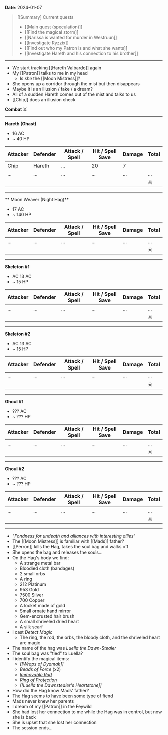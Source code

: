 **Date**: 2024-01-07

> [!Summary] Current quests
> - [[Main quest (speculation)]]
> - [[Find the magical storm]]
> - [[Narissa is wanted for murder in Westruun]]
> - [[Investigate Ryzzix]]
> - [[Find out who my Patron is and what she wants]]
> - [[Investigate Hareth and his connection to his brother]]

---
- We start tracking [[Hareth Valbardo]] again
- My [[Patron]] talks to me in my head
	- Is *she* the [[Moon Mistress]]?
- She opens up a corridor through the mist but then disappears
- Maybe it is an illusion / fake / a dream?
- All of a sudden Hareth comes out of the mist and talks to us
- [[Chip]] does an illusion check

**Combat ⚔**

---
**Hareth (Ghast)**
- 16 AC
- ~ 40 HP

| Attacker | Defender | Attack / Spell | Hit / Spell Save | Damage | Total |
| -------- | -------- | -------------- | ---------------- | ------ | ----- |
| Chip     | Hareth   | ...            | 20               | 7      |       |
| ...      | ...      | ...            | ...              | ...    | ...   |
|          |          |                |                  |        | ☠     |

---
** Moon Weaver (Night Hag)**
- 17 AC
- ~ 140 HP

| Attacker | Defender | Attack / Spell | Hit / Spell Save | Damage | Total |
| -------- | -------- | -------------- | ---------------- | ------ | ----- |
| ...      | ...      | ...            | ...              | ...    | ...   |
|          |          |                |                  |        | ☠     |

---
**Skeleton #1**
- AC 13 AC
- ~ 15 HP

| Attacker | Defender | Attack / Spell | Hit / Spell Save | Damage | Total |
| -------- | -------- | -------------- | ---------------- | ------ | ----- |
| ...      | ...      | ...            | ...              | ...    | ...   |
|          |          |                |                  |        | ☠     |

---
**Skeleton #2**
- AC 13 AC
- ~ 15 HP

| Attacker | Defender | Attack / Spell | Hit / Spell Save | Damage | Total |
| -------- | -------- | -------------- | ---------------- | ------ | ----- |
| ...      | ...      | ...            | ...              | ...    | ...   |
|          |          |                |                  |        | ☠     |

---
**Ghoul #1**
- ??? AC
- ~ ??? HP

| Attacker | Defender | Attack / Spell | Hit / Spell Save | Damage | Total |
| -------- | -------- | -------------- | ---------------- | ------ | ----- |
| ...      | ...      | ...            | ...              | ...    | ...   |
|          |          |                |                  |        | ☠     |

---
**Ghoul #2**
- ??? AC
- ~ ??? HP

| Attacker | Defender | Attack / Spell | Hit / Spell Save | Damage | Total |
| -------- | -------- | -------------- | ---------------- | ------ | ----- |
| ...      | ...      | ...            | ...              | ...    | ...   |
|          |          |                |                  |        | ☠     |

---
- "*Fondness for undeath and alliances with interesting allies*"
- The [[Moon Mistress]] is familiar with [[Mads]] father?
- [[Perron]] kills the Hag, takes the soul bag and walks off
- She opens the bag and releases the souls...
- On the Hag's body we find:
	- A strange metal bar
	- Bloodied cloth (bandages)
	- 2 small orbs
	- A ring
	- 212 Platinum
	- 953 Gold
	- 7500 Silver
	- 700 Copper
	- A locket made of gold
	- Small ornate hand mirror
	- Gem-encrusted hair brush
	- A small shriveled dried heart
	- A silk scarf
- I cast *Detect Magic*
	- The ring, the rod, the orbs, the bloody cloth, and the shriveled heart are magic
- The name of the hag was *Luella the Dawn-Stealer*
- The soul bag was "tied" to Luella?
- I identify the magical items:
	- *[[Wraps of Dyamak]]*
	- *Beads of Force* (x2)
	- *[Immovable Rod](https://www.dndbeyond.com/magic-items/4662-immovable-rod)*
	- *[Ring of Protection](https://www.dndbeyond.com/magic-items/4726-ring-of-protection)*
	- *[[Luella the Dawnstealer's Heartstone]]*
- How did the Hag know Mads' father?
- The Hag seems to have been some type of fiend
- Mads never knew her parents
- I dream of my [[Patron]] in the Feywild
- She had lost her connection to me while the Hag was in control, but now she is back
- She is upset that she lost her connection
- The session ends...